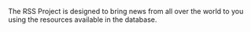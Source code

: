 The RSS Project is designed to bring news from all over the world to you using the resources available in the database. 
